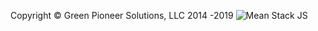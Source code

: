 Copyright © Green Pioneer Solutions, LLC 2014 -2019
![Mean Stack JS](http://greenpioneersolutions.com/img/mean/header.png)

